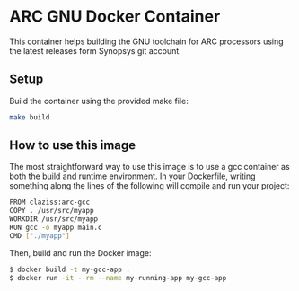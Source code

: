 ARC GNU Docker Container
=====

This container helps building the GNU toolchain for ARC processors using the latest releases form Synopsys git account.

Setup
-----
Build the container using the provided make file:
```bash
make build

```
How to use this image
-----
The most straightforward way to use this image is to use a gcc container as both the build and runtime environment. In your Dockerfile, writing something along the lines of the following will compile and run your project:

```bash
FROM claziss:arc-gcc
COPY . /usr/src/myapp
WORKDIR /usr/src/myapp
RUN gcc -o myapp main.c
CMD ["./myapp"]

```
Then, build and run the Docker image:
```bash
$ docker build -t my-gcc-app .
$ docker run -it --rm --name my-running-app my-gcc-app

```

